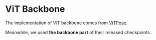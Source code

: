 # ViT Backbone

The implementation of ViT backbone comes from [ViTPose](https://github.com/ViTAE-Transformer/ViTPose/blob/d5216452796c90c6bc29f5c5ec0bdba94366768a/mmpose/models/backbones/vit.py#L103).

Meanwhile, we used **the backbone part** of their released checkpoints.
